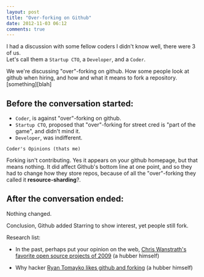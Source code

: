 ```yaml
---
layout: post
title: "Over-forking on Github"
date: 2012-11-03 06:12
comments: true
---
```


I had a discussion with some fellow coders I didn't know well, there were 3 of us.  
Let's call them a <code>Startup CTO</code>, a <code>Developer</code>, and a <code>Coder</code>.

We we're discussing "over"-forking on github. How some people look at github when hiring, and how and what it means to fork a repository. [something][blah]

## Before the conversation started:

- <code>Coder</code>, is against "over"-forking on github.
- <code>Startup CTO</code>, proposed that "over"-forking for street cred is "part of the game", and didn't mind it.
- <code>Developer</code>, was indifferent.

<code>Coder's Opinions (thats me)</code>

Forking isn't contributing. Yes it appears on your github homepage, but that means nothing. It did affect Github's bottom line at one point, and so they had to change how they store repos, because of all the "over"-forking they called it __resource-sharding__?.

## After the conversation ended:

Nothing changed.

Conclusion, Github added Starring to show interest, yet people still fork.

Research list:

- In the past, perhaps put your opinion on the web, [Chris Wanstrath's favorite open source projects of 2009][ozmm-best-of-2009] (a hubber himself)
- Why hacker [Ryan Tomayko likes github and forking][tomayko-likes-github] (a hubber himself)

  [ozmm-best-of-2009]: http://ozmm.org/posts/2009_open_source_top_ten.html
  [tomayko-likes-github]: http://tomayko.com/writings/github-is-myspace-for-hackers
  